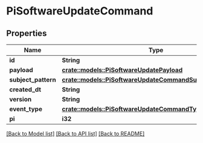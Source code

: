 # PiSoftwareUpdateCommand

## Properties

Name | Type | Description | Notes
------------ | ------------- | ------------- | -------------
**id** | **String** |  | [readonly]
**payload** | [**crate::models::PiSoftwareUpdatePayload**](PiSoftwareUpdatePayload.md) |  | 
**subject_pattern** | [**crate::models::PiSoftwareUpdateCommandSubjectPatternEnum**](PiSoftwareUpdateCommandSubjectPatternEnum.md) |  | 
**created_dt** | **String** |  | [readonly]
**version** | **String** |  | 
**event_type** | [**crate::models::PiSoftwareUpdateCommandType**](PiSoftwareUpdateCommandType.md) |  | 
**pi** | **i32** |  | 

[[Back to Model list]](../README.md#documentation-for-models) [[Back to API list]](../README.md#documentation-for-api-endpoints) [[Back to README]](../README.md)


